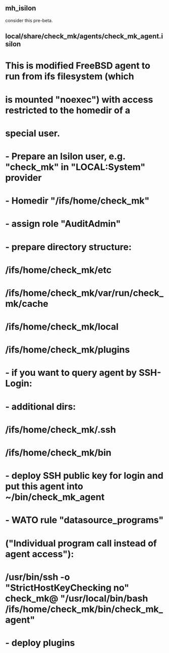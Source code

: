 ## mh_isilon

consider this pre-beta.

## local/share/check_mk/agents/check_mk_agent.isilon 

# This is modified FreeBSD agent to run from ifs filesystem (which
# is mounted "noexec") with access restricted to the homedir of a
# special user.
#
# - Prepare an Isilon user, e.g. "check_mk" in "LOCAL:System" provider
# - Homedir "/ifs/home/check_mk"
# - assign role "AuditAdmin"
#
# - prepare directory structure:
#    /ifs/home/check_mk/etc
#    /ifs/home/check_mk/var/run/check_mk/cache
#    /ifs/home/check_mk/local
#    /ifs/home/check_mk/plugins
#
# - if you want to query agent by SSH-Login:
#     - additional dirs:
#    /ifs/home/check_mk/.ssh
#    /ifs/home/check_mk/bin
#    - deploy SSH public key for login and put this agent into ~/bin/check_mk_agent
#    - WATO rule "datasource_programs"
#      ("Individual program call instead of agent access"):
#      /usr/bin/ssh -o "StrictHostKeyChecking no" check_mk@<IP> "/usr/local/bin/bash /ifs/home/check_mk/bin/check_mk_agent"
#
# - deploy plugins

